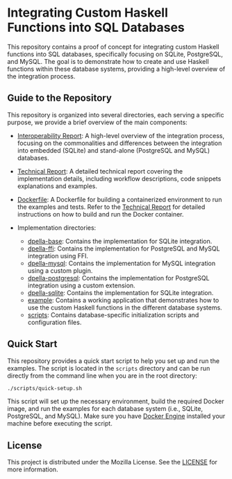 # Integrating Custom Haskell Functions into SQL Databases

This repository contains a proof of concept for integrating custom Haskell
functions into SQL databases, specifically focusing on SQLite, PostgreSQL, and
MySQL. The goal is to demonstrate how to create and use Haskell functions within
these database systems, providing a high-level overview of the integration
process.

## Guide to the Repository
This repository is organized into several directories, each serving a specific
purpose, we provide a brief overview of the main components:

- [Interoperability Report](doc/interoperability-report.md): A high-level
  overview of the integration process, focusing on the commonalities and
  differences between the integration into embedded (SQLite) and stand-alone
  (PostgreSQL and MySQL) databases.

- [Technical Report](doc/technical-report.md): A detailed technical report
  covering the implementation details, including workflow descriptions, code
  snippets explanations and examples.

- [Dockerfile](./Dockerfile): A Dockerfile for building a containerized
  environment to run the examples and tests. Refer to the [Technical
  Report](doc/technical-report.md) for detailed instructions on how to build and
  run the Docker container.

- Implementation directories:
  - [dpella-base](./dpella-base): Contains the implementation for SQLite
    integration.
  - [dpella-ffi](./dpella-ffi): Contains the implementation for PostgreSQL and
    MySQL integration using FFI.
  - [dpella-mysql](./dpella-mysql): Contains the implementation for MySQL
    integration using a custom plugin.
  - [dpella-postgresql](./dpella-postgresql): Contains the implementation for
    PostgreSQL integration using a custom extension.
  - [dpella-sqlite](./dpella-sqlite): Contains the implementation for SQLite
    integration.
  - [example](./example): Contains a working application that demonstrates how to
    use the custom Haskell functions in the different database systems.
  - [scripts](./scripts): Contains database-specific initialization scripts and
    configuration files.

## Quick Start

This repository provides a quick start script to help you set up and run the
examples. The script is located in the `scripts` directory and can be run
directly from the command line when you are in the root directory:

```bash
./scripts/quick-setup.sh
```

This script will set up the necessary environment, build the required Docker
image, and run the examples for each database system (i.e., SQLite, PostgreSQL,
and MySQL). Make sure you have [Docker Engine](https://docs.docker.com/engine/)
installed your machine before executing the script.

## License
This project is distributed under the Mozilla License. See the
[LICENSE](LICENSE) for more information.
